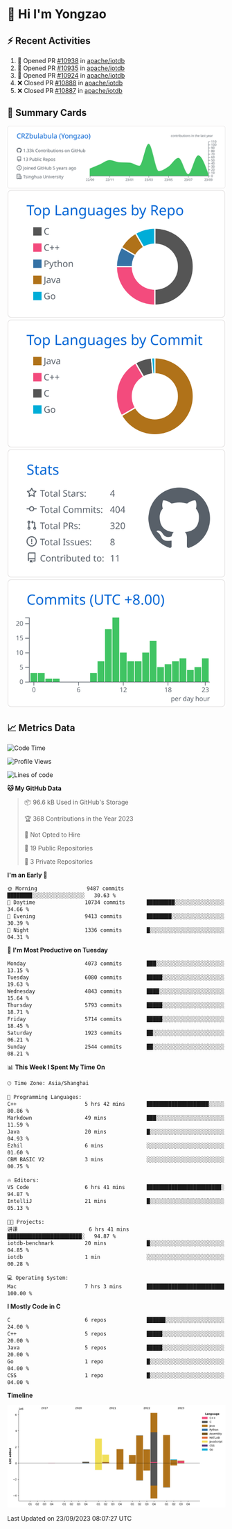 # 👋 Hi I'm Yongzao

## ⚡ Recent Activities
<!--START_SECTION:activity-->
1. 💪 Opened PR [#10938](https://github.com/apache/iotdb/pull/10938) in [apache/iotdb](https://github.com/apache/iotdb)
2. 💪 Opened PR [#10935](https://github.com/apache/iotdb/pull/10935) in [apache/iotdb](https://github.com/apache/iotdb)
3. 💪 Opened PR [#10924](https://github.com/apache/iotdb/pull/10924) in [apache/iotdb](https://github.com/apache/iotdb)
4. ❌ Closed PR [#10888](https://github.com/apache/iotdb/pull/10888) in [apache/iotdb](https://github.com/apache/iotdb)
5. ❌ Closed PR [#10887](https://github.com/apache/iotdb/pull/10887) in [apache/iotdb](https://github.com/apache/iotdb)
<!--END_SECTION:activity-->

## 🎑 Summary Cards

[![](https://raw.githubusercontent.com/CRZbulabula/CRZbulabula/main/profile-summary-card-output/github/0-profile-details.svg)](https://github.com/vn7n24fzkq/github-profile-summary-cards)
[![](https://raw.githubusercontent.com/CRZbulabula/CRZbulabula/main/profile-summary-card-output/github/1-repos-per-language.svg)](https://github.com/vn7n24fzkq/github-profile-summary-cards) [![](https://raw.githubusercontent.com/CRZbulabula/CRZbulabula/main/profile-summary-card-output/github/2-most-commit-language.svg)](https://github.com/vn7n24fzkq/github-profile-summary-cards)
[![](https://raw.githubusercontent.com/CRZbulabula/CRZbulabula/main/profile-summary-card-output/github/3-stats.svg)](https://github.com/vn7n24fzkq/github-profile-summary-cards) [![](https://raw.githubusercontent.com/CRZbulabula/CRZbulabula/main/profile-summary-card-output/github/4-productive-time.svg)](https://github.com/vn7n24fzkq/github-profile-summary-cards)

## 📈 Metrics Data

<!--START_SECTION:waka-->
![Code Time](http://img.shields.io/badge/Code%20Time-313%20hrs%2031%20mins-blue)

![Profile Views](http://img.shields.io/badge/Profile%20Views-6-blue)

![Lines of code](https://img.shields.io/badge/From%20Hello%20World%20I%27ve%20Written-22.5%20million%20lines%20of%20code-blue)

**🐱 My GitHub Data** 

> 📦 96.6 kB Used in GitHub's Storage 
 > 
> 🏆 368 Contributions in the Year 2023
 > 
> 🚫 Not Opted to Hire
 > 
> 📜 19 Public Repositories 
 > 
> 🔑 3 Private Repositories 
 > 
**I'm an Early 🐤** 

```text
🌞 Morning                9487 commits        ████████░░░░░░░░░░░░░░░░░   30.63 % 
🌆 Daytime                10734 commits       █████████░░░░░░░░░░░░░░░░   34.66 % 
🌃 Evening                9413 commits        ████████░░░░░░░░░░░░░░░░░   30.39 % 
🌙 Night                  1336 commits        █░░░░░░░░░░░░░░░░░░░░░░░░   04.31 % 
```
📅 **I'm Most Productive on Tuesday** 

```text
Monday                   4073 commits        ███░░░░░░░░░░░░░░░░░░░░░░   13.15 % 
Tuesday                  6080 commits        █████░░░░░░░░░░░░░░░░░░░░   19.63 % 
Wednesday                4843 commits        ████░░░░░░░░░░░░░░░░░░░░░   15.64 % 
Thursday                 5793 commits        █████░░░░░░░░░░░░░░░░░░░░   18.71 % 
Friday                   5714 commits        █████░░░░░░░░░░░░░░░░░░░░   18.45 % 
Saturday                 1923 commits        ██░░░░░░░░░░░░░░░░░░░░░░░   06.21 % 
Sunday                   2544 commits        ██░░░░░░░░░░░░░░░░░░░░░░░   08.21 % 
```


📊 **This Week I Spent My Time On** 

```text
🕑︎ Time Zone: Asia/Shanghai

💬 Programming Languages: 
C++                      5 hrs 42 mins       ████████████████████░░░░░   80.86 % 
Markdown                 49 mins             ███░░░░░░░░░░░░░░░░░░░░░░   11.59 % 
Java                     20 mins             █░░░░░░░░░░░░░░░░░░░░░░░░   04.93 % 
Ezhil                    6 mins              ░░░░░░░░░░░░░░░░░░░░░░░░░   01.60 % 
CBM BASIC V2             3 mins              ░░░░░░░░░░░░░░░░░░░░░░░░░   00.75 % 

🔥 Editors: 
VS Code                  6 hrs 41 mins       ████████████████████████░   94.87 % 
IntelliJ                 21 mins             █░░░░░░░░░░░░░░░░░░░░░░░░   05.13 % 

🐱‍💻 Projects: 
讲课                       6 hrs 41 mins       ████████████████████████░   94.87 % 
iotdb-benchmark          20 mins             █░░░░░░░░░░░░░░░░░░░░░░░░   04.85 % 
iotdb                    1 min               ░░░░░░░░░░░░░░░░░░░░░░░░░   00.28 % 

💻 Operating System: 
Mac                      7 hrs 3 mins        █████████████████████████   100.00 % 
```

**I Mostly Code in C** 

```text
C                        6 repos             ██████░░░░░░░░░░░░░░░░░░░   24.00 % 
C++                      5 repos             █████░░░░░░░░░░░░░░░░░░░░   20.00 % 
Java                     5 repos             █████░░░░░░░░░░░░░░░░░░░░   20.00 % 
Go                       1 repo              █░░░░░░░░░░░░░░░░░░░░░░░░   04.00 % 
CSS                      1 repo              █░░░░░░░░░░░░░░░░░░░░░░░░   04.00 % 
```



**Timeline**

![Lines of Code chart](https://raw.githubusercontent.com/CRZbulabula/CRZbulabula/main/assets/bar_graph.png)


 Last Updated on 23/09/2023 08:07:27 UTC
<!--END_SECTION:waka-->

